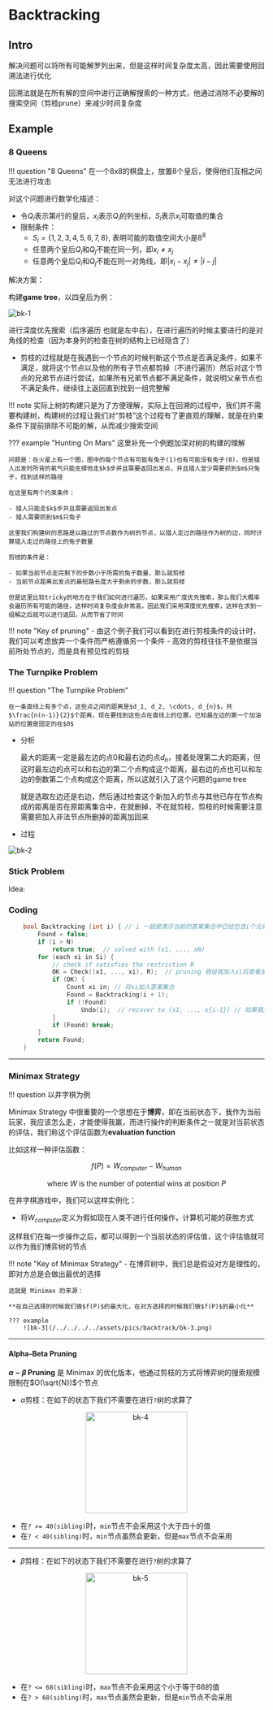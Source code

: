 # Backtracking

## Intro

解决问题可以将所有可能解罗列出来，但是这样时间复杂度太高，因此需要使用回溯法进行优化

回溯法就是在所有解的空间中进行正确解搜索的一种方式，他通过消除不必要解的搜索空间（剪枝prune）来减少时间复杂度


## Example

### 8 Queens

!!! question "8 Queens"
    在一个8x8的棋盘上，放置8个皇后，使得他们互相之间无法进行攻击

对这个问题进行数学化描述：

- 令$Q_i$表示第$i$行的皇后，$x_i$表示$Q_i$的列坐标，$S_i$表示$x_i$可取值的集合
- 限制条件：
    - $S_i = \{1, 2, 3, 4, 5, 6, 7, 8\}$, 表明可能的取值空间大小是$8^8$
    - 任意两个皇后$Q_i$和$Q_j$不能在同一列，即$x_i \neq x_j$
    - 任意两个皇后$Q_i$和$Q_j$不能在同一对角线，即$|x_i - x_j| \neq |i - j|$

解决方案：

构建**game tree**，以四皇后为例：

![bk-1](/../../../../assets/pics/backtrack/bk-1.png)



进行深度优先搜索（后序遍历 也就是左中右），在进行遍历的时候主要进行的是对角线的检查（因为本身列的检查在树的结构上已经隐含了）

- 剪枝的过程就是在我遇到一个节点的时候判断这个节点是否满足条件，如果不满足，就将这个节点以及他的所有子节点都剪掉（不进行遍历）然后对这个节点的兄弟节点进行尝试，如果所有兄弟节点都不满足条件，就说明父亲节点也不满足条件，继续往上返回直到找到一组完整解

!!! note 
    实际上树的构建只是为了方便理解，实际上在回溯的过程中，我们并不需要构建树，构建树的过程让我们对“剪枝”这个过程有了更直观的理解，就是在约束条件下提前排除不可能的解，从而减少搜索空间

??? example "Hunting On Mars"
    这里补充一个例题加深对树的构建的理解

    问题是：在火星上有一个图，图中的每个节点有可能有兔子(1)也有可能没有兔子(0)，但是猎人出发时所背的氧气只能支撑他走$k$步并且需要返回出发点，并且猎人至少需要抓到$m$只兔子，找到这样的路径

    在这里有两个约束条件：

    - 猎人只能走$k$步并且需要返回出发点
    - 猎人需要抓到$m$只兔子

    这里我们构建树的思路是以路过的节点数作为树的节点，以猎人走过的路径作为树的边，同时计算猎人走过的路径上的兔子数量

    剪枝的条件是：

    - 如果当前节点走完剩下的步数小于所需的兔子数量，那么就剪枝
    - 当前节点距离出发点的最短路长度大于剩余的步数，那么就剪枝

    但是这里比较tricky的地方在于我们如何进行遍历，如果采用广度优先搜索，那么我们大概率会遍历所有可能的路径，这样时间复杂度会非常高，因此我们采用深度优先搜索，这样在求到一组解之后就可以进行返回，从而节省了时间

!!! note "Key of pruning"
    - 由这个例子我们可以看到在进行剪枝条件的设计时，我们可以考虑放弃一个条件而严格遵循另一个条件
    - 高效的剪枝往往不是依据当前所处节点的，而是具有预见性的剪枝



### The Turnpike Problem

!!! question "The Turnpike Problem"

    在一条直线上有多个点，这些点之间的距离是$d_1, d_2, \cdots, d_{n}$，共$\frac{n(n-1)}{2}$个距离，现在要找到这些点在直线上的位置，已知最左边的第一个加油站的位置是固定的在$0$

- 分析

    最大的距离一定是最左边的点$0$和最右边的点$d_n$，接着处理第二大的距离，但这时最左边的点可以和右边的第二个点构成这个距离，最右边的点也可以和左边的倒数第二个点构成这个距离，所以这就引入了这个问题的game tree

    就是选取左边还是右边，然后通过检查这个新加入的节点与其他已存在节点构成的距离是否在原距离集合中，在就删掉，不在就剪枝，剪枝的时候需要注意需要把加入非法节点所删掉的距离加回来


- 过程

![bk-2](/../../../../assets/pics/backtrack/bk-2.png)




### Stick Problem

Idea:



### Coding 



```c
    bool Backtracking (int i) { // i 一般是表示当前的答案集合中已经包含i个元素了
        Found = false;
        if (i > N)
            return true;  // solved with (x1, ..., xN)
        for (each xi in Si) {
            // check if satisfies the restriction R
            OK = Check((x1, ..., xi), R);  // pruning 假设我加入xi后查看是否满足条件
            if (OK) {
                Count xi in; // 将xi加入答案集合
                Found = Backtracking(i + 1);
                if (!Found)
                    Undo(i);  // recover to (x1, ..., x{i-1}) // 如果我加入xi后没有找到解，那么就恢复到加入xi前的状态
            }
            if (Found) break; 
        }
        return Found;
    }
```



----
### Minimax Strategy

!!! question
    以井字棋为例

Minimax Strategy 中很重要的一个思想在于**博弈**，即在当前状态下，我作为当前玩家，我应该怎么走，才能使得我赢，而进行操作的判断条件之一就是对当前状态的评估，我们称这个评估函数为**evaluation function**

比如这样一种评估函数：

$$
f(P) = W_{computer} - W_{human} 
$$

$$
\text{where } W \text{ is the number of potential wins at position } P
$$

在井字棋游戏中，我们可以这样实例化：

- 将$W_{computer}$定义为假如现在人类不进行任何操作，计算机可能的获胜方式

这样我们在每一步操作之后，都可以得到一个当前状态的评估值，这个评估值就可以作为我们博弈树的节点

!!! note "Key of Minimax Strategy"
    - 在博弈树中，我们总是假设对方是理性的，即对方总是会做出最优的选择
     
    这就是 Minimax 的来源：

    **在自己选择的时候我们做$f(P)$的最大化，在对方选择的时候我们做$f(P)$的最小化**

    ??? example 
        ![bk-3](/../../../../assets/pics/backtrack/bk-3.png)


-----
#### Alpha-Beta Pruning


**$\alpha - \beta$ Pruning** 是 Minimax 的优化版本，他通过剪枝的方式将博弈树的搜索规模限制在$O(\sqrt{N})$个节点

- $\alpha$剪枝：在如下的状态下我们不需要在进行```?```树的求算了

<div align="center">
  <img src="/../../../../assets/pics/backtrack/bk-4.png" alt="bk-4" height="200px" width="200px">
</div>

- 在```? >= 40(sibling)```时，```min```节点不会采用这个大于四十的值
- 在```? < 40(sibling)```时，```min```节点虽然会更新，但是```max```节点不会采用

------

- $\beta$剪枝：在如下的状态下我们不需要在进行```?```树的求算了

<div align="center">
<img src="/../../../../assets/pics/backtrack/bk-5.png" alt="bk-5" height="200px" width="200px">
</div>

- 在```? <= 68(sibling)```时，```max```节点不会采用这个小于等于68的值
- 在```? > 68(sibling)```时，```max```节点虽然会更新，但是```min```节点不会采用

